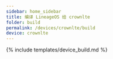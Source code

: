 ```yaml
---
sidebar: home_sidebar
title: 编译 LineageOS 给 crownlte
folder: build
permalink: /devices/crownlte/build
device: crownlte
---
```

{% include templates/device_build.md %}
